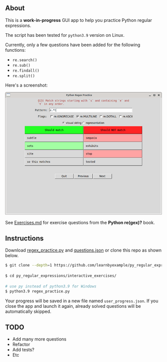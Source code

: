 ## About

This is a **work-in-progress** GUI app to help you practice Python regular expressions.

The script has been tested for `python3.9` version on Linux.

Currently, only a few questions have been added for the following functions:

* `re.search()`
* `re.sub()`
* `re.findall()`
* `re.split()`

Here's a screenshot:

<p align="center">
    <img src="./regex_practice_example.png" />
</p>

See [Exercises.md](https://github.com/learnbyexample/py_regular_expressions/blob/master/exercises/Exercises.md) for exercise questions from the **Python re(gex)?** book.

## Instructions

Download [regex_practice.py](https://github.com/learnbyexample/py_regular_expressions/raw/master/interactive_exercises/regex_practice.py) and [questions.json](https://github.com/learnbyexample/py_regular_expressions/raw/master/interactive_exercises/questions.json) or clone this repo as shown below.

```bash
$ git clone --depth=1 https://github.com/learnbyexample/py_regular_expressions

$ cd py_regular_expressions/interactive_exercises/

# use py instead of python3.9 for Windows
$ python3.9 regex_practice.py
```

Your progress will be saved in a new file named `user_progress.json`. If you close the app and launch it again, already solved questions will be automatically skipped.

## TODO

* Add many more questions
* Refactor
* Add tests?
* Etc

